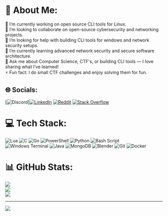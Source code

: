 # 💫 About Me:
🔭 I’m currently working on open source CLI tools for Linux.<br>🤝 I’m looking to collaborate on open-source cybersecurity and networking projects.<br>🫱 I’m looking for help with building CLI tools for windows and network security setups.<br>🌱 I’m currently learning advanced network security and secure software architecture.<br>💬 Ask me about Computer Science, CTF's, or building CLI tools — I love sharing what I’ve learned!<br>⚡ Fun fact: I do small CTF challenges and enjoy solving them for fun.


## 🌐 Socials:
[![Discord](https://discord.gg/Vander_13)][![LinkedIn](https://img.shields.io/badge/LinkedIn-%230077B5.svg?logo=linkedin&logoColor=white)](https://linkedin.com/in/bharath-r-l) [![Reddit](https://img.shields.io/badge/Reddit-%23FF4500.svg?logo=Reddit&logoColor=white)](https://reddit.com/user/vander_13) [![Stack Overflow](https://img.shields.io/badge/-Stackoverflow-FE7A16?logo=stack-overflow&logoColor=white)](https://stackoverflow.com/users/Vander_13) 

# 💻 Tech Stack:
![Lua](https://img.shields.io/badge/lua-%232C2D72.svg?style=for-the-badge&logo=lua&logoColor=white) ![C](https://img.shields.io/badge/c-%2300599C.svg?style=for-the-badge&logo=c&logoColor=white) ![Go](https://img.shields.io/badge/go-%2300ADD8.svg?style=for-the-badge&logo=go&logoColor=white) ![PowerShell](https://img.shields.io/badge/PowerShell-%235391FE.svg?style=for-the-badge&logo=powershell&logoColor=white) ![Python](https://img.shields.io/badge/python-3670A0?style=for-the-badge&logo=python&logoColor=ffdd54) ![Bash Script](https://img.shields.io/badge/bash_script-%23121011.svg?style=for-the-badge&logo=gnu-bash&logoColor=white) ![Windows Terminal](https://img.shields.io/badge/Windows%20Terminal-%234D4D4D.svg?style=for-the-badge&logo=windows-terminal&logoColor=white) ![Java](https://img.shields.io/badge/java-%23ED8B00.svg?style=for-the-badge&logo=openjdk&logoColor=white) ![MongoDB](https://img.shields.io/badge/MongoDB-%234ea94b.svg?style=for-the-badge&logo=mongodb&logoColor=white) ![Blender](https://img.shields.io/badge/blender-%23F5792A.svg?style=for-the-badge&logo=blender&logoColor=white) ![Git](https://img.shields.io/badge/git-%23F05033.svg?style=for-the-badge&logo=git&logoColor=white) ![Docker](https://img.shields.io/badge/docker-%230db7ed.svg?style=for-the-badge&logo=docker&logoColor=white)
# 📊 GitHub Stats:
![](https://github-readme-stats.vercel.app/api?username=Dark-Ive&theme=dark&hide_border=false&include_all_commits=false&count_private=false)<br/>
![](https://nirzak-streak-stats.vercel.app/?user=Dark-Ive&theme=dark&hide_border=false)<br/>
![](https://github-readme-stats.vercel.app/api/top-langs/?username=Dark-Ive&theme=dark&hide_border=false&include_all_commits=false&count_private=false&layout=compact)

---
[![](https://visitcount.itsvg.in/api?id=Dark-Ive&icon=0&color=0)](https://visitcount.itsvg.in)

<!-- Proudly created with GPRM ( https://gprm.itsvg.in ) -->
